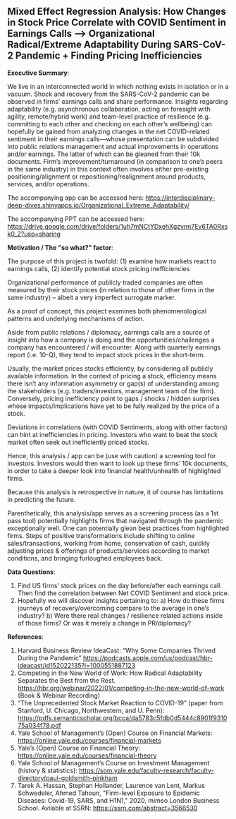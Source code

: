 ## Mixed Effect Regression Analysis: How Changes in Stock Price Correlate with COVID Sentiment in Earnings Calls --> Organizational Radical/Extreme Adaptability During SARS-CoV-2 Pandemic + Finding Pricing Inefficiencies

**Executive Summary**:

We live in an interconnected world in which nothing exists in isolation or in a vacuum. Shock and recovery from the SARS-CoV-2 pandemic can be observed in firms’ earnings calls and share performance. Insights regarding adaptability (e.g. asynchronous collaboration, acting on foresight with agility, remote/hybrid work) and team-level practice of resilience (e.g. committing to each other and checking on each other’s wellbeing) can hopefully be gained from analyzing changes in the net COVID-related sentiment in their earnings calls—whose presentation can be subdivided into public relations management and actual improvements in operations and/or earnings. The latter of which can be gleaned from their 10k documents. Firm’s improvement/turnaround (in comparison to one’s peers in the same industry) in this context often involves either pre-existing positioning/alignment or repositioning/realignment around products, services, and/or operations. 

The accompanying app can be accessed here:
https://interdisciplinary-deep-dives.shinyapps.io/Organizational_Extreme_Adaptability/

The accompanying PPT can be accessed here:
https://drive.google.com/drive/folders/1uh7mNCtYDxehXgzvnn7Ev6TA0Rxsk0_2?usp=sharing 



**Motivation / The "so what?" factor**:

The purpose of this project is twofold: 
(1) examine how markets react to earnings calls,
(2) identify potential stock pricing inefficiencies

Organizational performance of publicly traded companies are often measured by their stock prices (in relation to those of other firms in the same industry) – albeit a very imperfect surrogate marker. 

As a proof of concept, this project examines both phenomenological patterns and underlying mechanisms of action.

Aside from public relations / diplomacy, earnings calls are a source of insight into how a company is doing and the opportunities/challenges a company has encountered / will encounter. Along with quarterly earnings report (i.e. 10-Q), they tend to impact stock prices in the short-term. 

Usually, the market prices stocks efficiently, by considering all publicly available information. In the context of pricing a stock, efficiency means there isn’t any information asymmetry or gap(s) of understanding among the stakeholders (e.g. traders/investors, management team of the firm). Conversely, pricing inefficiency point to gaps / shocks / hidden surprises whose impacts/implications have yet to be fully realized by the price of a stock. 

Deviations in correlations (with COVID Sentiments, along with other factors) can hint at inefficiencies in pricing. Investors who want to beat the stock market often seek out inefficiently priced stocks. 

Hence, this analysis / app can be (use with caution) a screening tool for investors. Investors would then want to look up these firms’ 10k documents, in order to take a deeper look into financial health/unhealth of highlighted firms. 

Because this analysis is retrospective in nature, it of course has limitations in predicting the future. 

Parenthetically, this analysis/app serves as a screening process (as a 1st pass tool) potentially highlights firms that navigated through the pandemic exceptionally well. One can potentially glean best practices from highlighted firms. Steps of positive transformations include shifting to online sales/transactions, working from home, conservation of cash, quickly adjusting prices & offerings of products/services according to market conditions, and bringing furloughed employees back.




**Data Questions**:
1)	Find US firms' stock prices on the day before/after each earnings call. Then find the correlation between Net COVID Sentiment and stock price.
2)	Hopefully we will discover insights pertaining to: 
  a)	How do these firms journeys of recovery/overcoming compare to the average in one’s industry?
  b)	Were there real changes / resilience related actions inside of those firms? Or was it merely a change in PR/diplomacy?


**References**:
1) Harvard Business Review IdeaCast: “Why Some Companies Thrived During the Pandemic” https://podcasts.apple.com/us/podcast/hbr-ideacast/id152022135?i=1000551887123 
2) Competing in the New World of Work: How Radical Adaptability Separates the Best from the Rest. https://hbr.org/webinar/2022/01/competing-in-the-new-world-of-work (Book & Webinar Recording)
3) “The Unprecedented Stock Market Reaction to COVID-19” (paper from Stanford, U. Chicago, Northwestern, and U. Penn): https://pdfs.semanticscholar.org/bcca/da5783c5fdb0d5444c8901f931075a034f78.pdf 
4) Yale School of Management’s (Open) Course on Financial Markets: https://online.yale.edu/courses/financial-markets
5) Yale’s (Open) Course on Financial Theory: https://online.yale.edu/courses/financial-theory
6) Yale School of Management’s Course on Investment Management (history & statistics): https://som.yale.edu/faculty-research/faculty-directory/paul-goldsmith-pinkham
7) Tarek A. Hassan, Stephan Hollander, Laurence van Lent, Markus Schwedeler, Ahmed Tahoun, "Firm-level Exposure to Epidemic Diseases: Covid-19, SARS, and H1N1," 2020, mimeo London Business School. Avilable at SSRN: https://ssrn.com/abstract=3566530 

